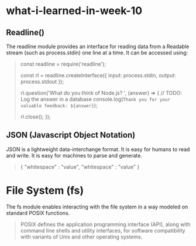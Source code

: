 # what-i-learned-in-week-10

## Readline()
The readline module provides an interface for reading data from a Readable stream (such as process.stdin) one line at a time. It can be accessed using:

> const readline = require('readline');
> 
> const rl = readline.createInterface({
>   input: process.stdin,
>   output: process.stdout
> });
> 
> rl.question('What do you think of Node.js? ', (answer) => {
>   // TODO: Log the answer in a database
>   console.log(`Thank you for your valuable feedback: ${answer}`);
> 
>   rl.close();
> });

## JSON (Javascript Object Notation)
JSON is a lightweight data-interchange format. It is easy for humans to read and write. It is easy for machines to parse and generate.

> {
> "whitespace" : "value",
> "whitespace" : "value"
> }

# File System (fs)
The fs module enables interacting with the file system in a way modeled on standard POSIX functions.

>POSIX defines the application programming interface (API), along with command line shells and utility interfaces, for software compatibility with variants of Unix and other operating systems.
